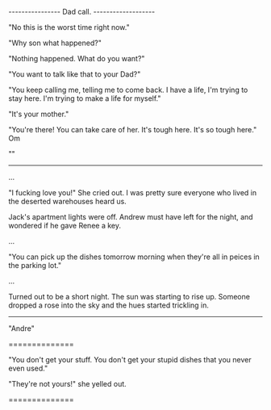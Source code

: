 







---------------- Dad call. -------------------

"No this is the worst time right now."

"Why son what happened?"

"Nothing happened. What do you want?"

"You want to talk like that to your Dad?"

"You keep calling me, telling me to come back. I have a life, I'm trying to stay here. I'm trying to make a life for myself."

"It's your mother."

"You're there! You can take care of her. It's tough here. It's so tough here." Om

""



-----------------






































...





"I fucking love you!" She cried out. I was pretty sure everyone who lived in the deserted warehouses heard us.


 Jack's apartment lights were off. Andrew must have left for the night, and wondered if he gave Renee a key.


...



"You can pick up the dishes tomorrow morning when they're all in peices in the parking lot." 

...

Turned out to be a short night. The sun was starting to rise up. Someone dropped a rose into the sky and the hues started trickling in.




----------

"Andre"












==============


"You don't get your stuff. You don't get your stupid dishes that you never even used."

"They're not yours!" she yelled out.


==============

